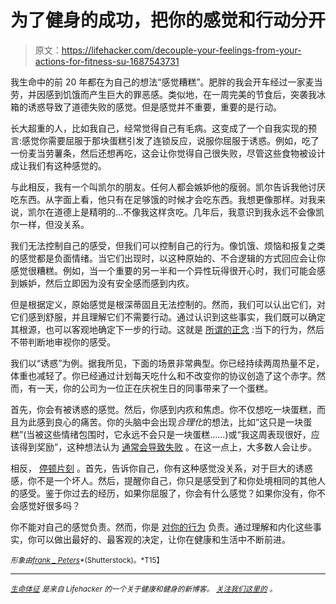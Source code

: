# 为了健身的成功，把你的感觉和行动分开

> 原文：<https://lifehacker.com/decouple-your-feelings-from-your-actions-for-fitness-su-1687543731>

我生命中的前 20 年都在为自己的想法“感觉糟糕”。肥胖的我会开车经过一家麦当劳，并因感到饥饿而产生巨大的罪恶感。类似地，在一周完美的节食后，突袭我冰箱的诱惑导致了道德失败的感觉。但是感觉并不重要，重要的是行动。



长大超重的人，比如我自己，经常觉得自己有毛病。这变成了一个自我实现的预言:感觉你需要屈服于那块蛋糕引发了连锁反应，说服你屈服于诱惑。例如，吃了一份麦当劳薯条，然后还想再吃，这会让你觉得自己很失败，尽管这些食物被设计成让我们有这种感觉的。

与此相反，我有一个叫凯尔的朋友。任何人都会嫉妒他的瘦弱。凯尔告诉我他讨厌吃东西。从字面上看，他只有在足够饿的时候才会吃东西。我想更像那样。对我来说，凯尔在道德上是精明的...不像我这样贪吃。几年后，我意识到我永远不会像凯尔一样，但没关系。

我们无法控制自己的感受，但我们可以控制自己的行为。像饥饿、烦恼和报复之类的感觉都是负面情绪。当它们出现时，以这种原始的、不合逻辑的方式回应会让你感觉很糟糕。例如，当一个重要的另一半和一个异性玩得很开心时，我们可能会感到嫉妒，然后立即因为没有安全感而感到内疚。

但是根据定义，原始感觉是根深蒂固且无法控制的。然而，我们可以认出它们，对它们感到舒服，并且理解它们不需要行动。通过认识到这些事实，我们既可以确定其根源，也可以客观地确定下一步的行动。这就是 [所谓的正念](https://lifehacker.com/what-is-mindfulness-and-why-is-everyone-talking-abo-1502693174) :当下的行为，然后不带判断地审视你的感受。

我们以“诱惑”为例。据我所见，下面的场景非常典型。你已经持续两周热量不足，体重也减轻了。你已经通过计划每天吃什么和不改变你的协议创造了这个赤字。然而，有一天，你的公司为一位正在庆祝生日的同事带来了一个蛋糕。

首先，你会有被诱惑的感觉。然后，你感到内疚和焦虑。你不仅想吃一块蛋糕，而且为此感到良心的痛苦。你的头脑中会出现*合理化*的想法，比如“这只是一块蛋糕”(当被这些情绪包围时，它永远不会只是一块蛋糕……)或“我这周表现很好，应该得到奖励”，这种想法认为 [通常会导致失败](https://lifehacker.com/the-benefits-of-intentionally-failing-on-your-diet-1682610160) 。在这一点上，大多数人会让步。

相反， [停顿片刻](http://vitals.lifehacker.com/avoid-bad-diet-decisions-with-the-10-minute-rule-1683893141) 。首先，告诉你自己，你有这种感觉没关系，对于巨大的诱惑感，你不是一个坏人。然后，提醒你自己，你只是感受到了和你处境相同的其他人的感受。鉴于你过去的经历，如果你屈服了，你会有什么感觉？如果你没有，你不会感觉好很多吗？

你不能对自己的感觉负责。然而，你是 [对你的行为](http://vitals.lifehacker.com/four-harsh-truths-that-will-make-you-a-healthier-person-1684899154) 负责。通过理解和内化这些事实，你可以做出最好的、最客观的决定，让你在健康和生活中不断前进。

<small>*形象由*</small>[<small>*frank _ Peters*</small>](http://www.shutterstock.com/pic-253471582/stock-photo-broken-chain.html?src=pp-same_artist-209532766-8i6LxQIRByqTjB-C4STbYA-2&ws=1)<small>*(Shutterstock)。*T15】</small>

* * *

[*<small>生命体征</small>*](http://vitals.lifehacker.com/) <small>*是来自 Lifehacker 的一个关于健康和健身的新博客。*</small> [*<small>关注我们这里的</small>*](https://twitter.com/VitalsLH) *<small>。</small>*